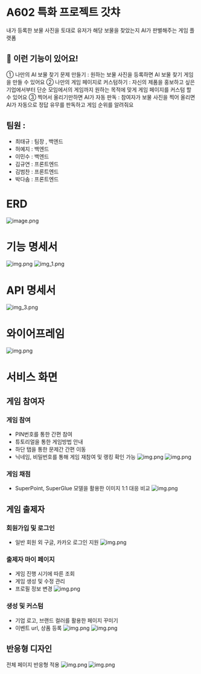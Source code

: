 
# A602 특화 프로젝트 갓챠

내가 등록한 보물 사진을 토대로 유저가 해당 보물을 찾았는지 AI가 판별해주는 게임 플랫폼

## 📢 이런 기능이 있어요!
① 나만의 AI 보물 찾기 문제 만들기 : 원하는 보물 사진을 등록하면 AI 보물 찾기 게임을 만들 수 있어요
② 나만의 게임 페이지로 커스텀하기 : 자신의 제품을 홍보하고 싶은 기업에서부터 단순 모임에서의 게임까지 원하는 목적에 맞게 게임 페이지를 커스텀 할 수 있어요
③ 찍어서 올리기만하면 AI가 자동 판독 : 참여자가 보물 사진을 찍어 올리면 AI가 자동으로 정답 유무를 판독하고 게임 순위를 알려줘요

## 팀원 : 

 - 최태규 : 팀장 , 백엔드
 - 허예지 : 백엔드
 - 이민수 : 백엔드
 - 김규연 : 프론트엔드
 - 김범찬 : 프론트엔드
 - 박다솜 : 프론트엔드

# ERD
![image.png](assets/img.png)

# 기능 명세서

![img.png](assets/erd_1.png)
![img_1.png](assets/erd_2.png)

# API 명세서
![img_3.png](assets/img_3.png)

# 와이어프레임

![img.png](assets/wireframe.png)


# 서비스 화면

## 게임 참여자
### 게임 참여
* PIN번호를 통한 간편 참여
* 튜토리얼을 통한 게임방법 안내
* 하단 탭을 통한 문제간 간편 이동
* 닉네임, 비밀번호를 통해 게임 재참여 및 랭킹 확인 가능
![img.png](assets/게임시작.gif)
![img.png](assets/간편이동.gif)

### 게임 채점
* SuperPoint, SuperGlue 모델을 활용한 이미지 1:1 대응 비교
![img.png](assets/정답반환.gif)

## 게임 출제자 
### 회원가입 및 로그인
* 일반 회원 외 구글, 카카오 로그인 지원
![img.png](assets/회원가입로그인.png)

### 출제자 마이 페이지
* 게임 진행 시기에 따른 조회
* 게임 생성 및 수정 관리
* 프로필 정보 변경
![img.png](assets/출제자마이페이지.gif)

### 생성 및 커스텀
* 기업 로고, 브랜드 컬러를 활용한 페이지 꾸미기
* 이벤트 url, 상품 등록
![img.png](assets/문제출제.png)
![img.png](assets/커스텀.gif)

## 반응형 디자인
전체 페이지 반응형 적용
![img.png](assets/반응형.gif)
![img.png](assets/반응형게임.gif)
